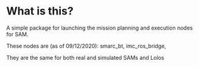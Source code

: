 # What is this?
A simple package for launching the mission planning and execution nodes for SAM. 

These nodes are (as of 09/12/2020):
smarc_bt,
imc_ros_bridge,

They are the same for both real and simulated SAMs and Lolos
